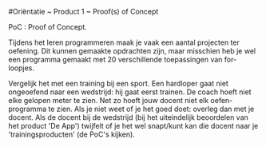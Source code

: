 #Oriëntatie ~ Product 1 ~ Proof(s) of Concept

PoC : Proof of Concept.

Tijdens het leren programmeren maak je vaak een aantal projecten ter oefening. Dit kunnen gemaakte opdrachten zijn, maar misschien heb je wel een programma gemaakt met 20 verschillende toepassingen van for-loopjes.

Vergelijk het met een training bij een sport. Een hardloper gaat niet ongeoefend naar een wedstrijd: hij gaat eerst trainen. De coach hoeft niet elke gelopen meter te zien. Net zo hoeft jouw docent niet elk oefen-programma te zien. Als je niet weet of je het goed doet: overleg dan met je docent. Als de docent bij de wedstrijd (bij het uiteindelijk beoordelen van het product 'De App') twijfelt of je het wel snapt/kunt kan die docent naar je 'trainingsproducten' (de PoC's kijken). 
